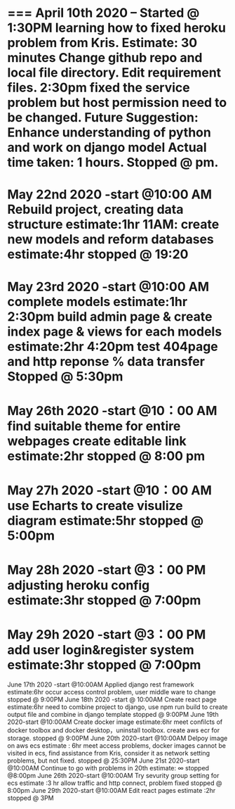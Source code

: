 ===
April 10th 2020 – Started @ 1:30PM
learning how to fixed heroku problem from Kris.
Estimate: 30 minutes
Change github repo and local file directory.
Edit requirement files.
2:30pm fixed the service problem but host permission need to be changed.
Future Suggestion: Enhance understanding of python and work on django model 
Actual time taken: 1 hours.
Stopped @ pm.
===
May 22nd 2020 -start @10:00 AM
Rebuild project, creating data structure
estimate:1hr
11AM: create new models and reform databases
estimate:4hr
stopped @ 19:20
===
May 23rd 2020 -start @10:00 AM
complete models
estimate:1hr
2:30pm build admin page & create index page & views for each models
estimate:2hr
4:20pm test 404page and http reponse % data transfer
Stopped @ 5:30pm
===
May 26th 2020 -start @10：00 AM
find suitable theme for entire webpages
create editable link
estimate:2hr
stopped @ 8:00 pm
===
May 27h 2020 -start @10：00 AM
use Echarts to create visulize diagram
estimate:5hr
stopped @ 5:00pm
===
May 28h 2020 -start @3：00 PM
adjusting heroku config
estimate:3hr
stopped @ 7:00pm
===
May 29h 2020 -start @3：00 PM
add user login&register system 
estimate:3hr
stopped @ 7:00pm
===
June 17th 2020 -start @10:00AM
Applied django rest framework
estimate:6hr
occur access control problem, user middle ware to change
stopped @ 9:00PM
June 18th 2020 -start @ 10:00AM
Create react page
estimate:6hr
need to combine project to django, use npm run build to create output file and combine in django template
stopped @ 9:00PM
June 19th 2020-start @10:00AM
Create docker image
estimate:6hr
meet confilcts of docker toolbox and docker desktop，uninstall toolbox.
create aws ecr for storage.
stopped @ 9:00PM
June 20th 2020-start @10:00AM
Delpoy image on aws ecs
estimate : 6hr
meet access problems, docker images cannot be visited in ecs,
find assistance from Kris, consider it as network setting problems, but not fixed.
stopped @ 25:30PM
June 21st 2020-start @10:00AM
Continue to go with problems in 20th
estimate: ∞
stopped @8:00pm
June 26th 2020-start @10:00AM
Try sevurity group setting for ecs
estimate :3 hr
allow traffic and http connect, problem fixed
stopped @ 8:00pm
June 29th 2020-start @10:00AM
Edit react pages
estimate :2hr
stopped @ 3PM
